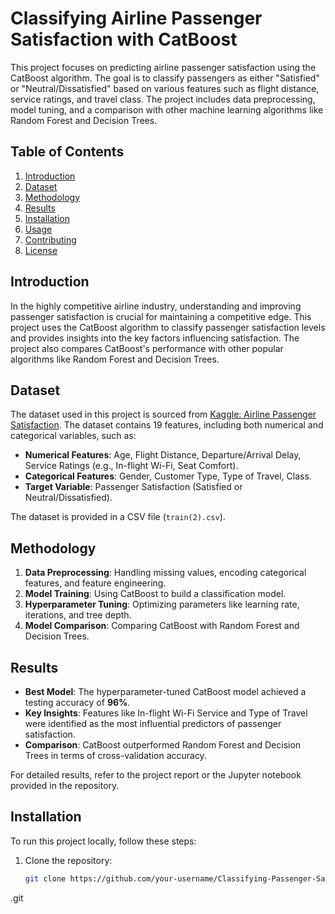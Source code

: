 # Classifying Airline Passenger Satisfaction with CatBoost

This project focuses on predicting airline passenger satisfaction using the CatBoost algorithm. The goal is to classify passengers as either "Satisfied" or "Neutral/Dissatisfied" based on various features such as flight distance, service ratings, and travel class. The project includes data preprocessing, model tuning, and a comparison with other machine learning algorithms like Random Forest and Decision Trees.

## Table of Contents
1. [Introduction](#introduction)
2. [Dataset](#dataset)
3. [Methodology](#methodology)
4. [Results](#results)
5. [Installation](#installation)
6. [Usage](#usage)
7. [Contributing](#contributing)
8. [License](#license)

## Introduction
In the highly competitive airline industry, understanding and improving passenger satisfaction is crucial for maintaining a competitive edge. This project uses the CatBoost algorithm to classify passenger satisfaction levels and provides insights into the key factors influencing satisfaction. The project also compares CatBoost's performance with other popular algorithms like Random Forest and Decision Trees.

## Dataset
The dataset used in this project is sourced from [Kaggle: Airline Passenger Satisfaction](https://www.kaggle.com/datasets/your-dataset-link).
The dataset  contains 19 features, including both numerical and categorical variables, such as:
- **Numerical Features**: Age, Flight Distance, Departure/Arrival Delay, Service Ratings (e.g., In-flight Wi-Fi, Seat Comfort).
- **Categorical Features**: Gender, Customer Type, Type of Travel, Class.
- **Target Variable**: Passenger Satisfaction (Satisfied or Neutral/Dissatisfied).

The dataset is provided in a CSV file (`train(2).csv`).

## Methodology
1. **Data Preprocessing**: Handling missing values, encoding categorical features, and feature engineering.
2. **Model Training**: Using CatBoost to build a classification model.
3. **Hyperparameter Tuning**: Optimizing parameters like learning rate, iterations, and tree depth.
4. **Model Comparison**: Comparing CatBoost with Random Forest and Decision Trees.

## Results
- **Best Model**: The hyperparameter-tuned CatBoost model achieved a testing accuracy of **96%**.
- **Key Insights**: Features like In-flight Wi-Fi Service and Type of Travel were identified as the most influential predictors of passenger satisfaction.
- **Comparison**: CatBoost outperformed Random Forest and Decision Trees in terms of cross-validation accuracy.

For detailed results, refer to the project report or the Jupyter notebook provided in the repository.

## Installation
To run this project locally, follow these steps:

1. Clone the repository:
   ```bash
   git clone https://github.com/your-username/Classifying-Passenger-Satisfaction-With-CatBoost
.git
